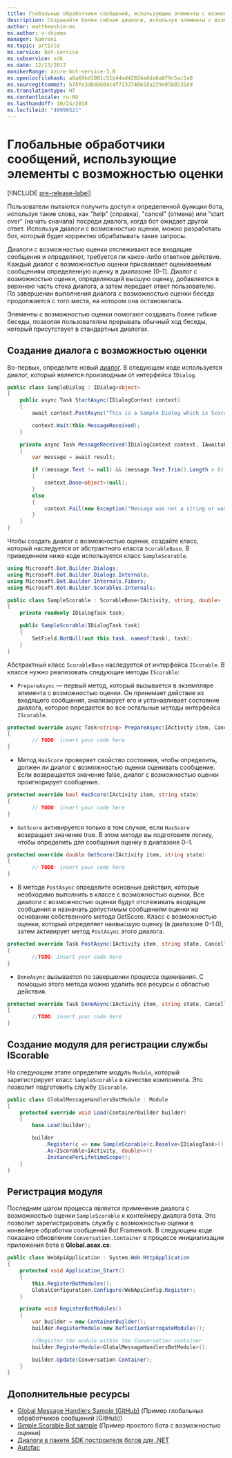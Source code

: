 ```yaml
---
title: Глобальные обработчики сообщений, использующие элементы с возможностью оценки
description: Создавайте более гибкие диалоги, используя элементы с возможностью оценки в пакете SDK Bot Builder для .NET.
author: matthewshim-ms
ms.author: v-shimma
manager: kamrani
ms.topic: article
ms.service: bot-service
ms.subservice: sdk
ms.date: 12/13/2017
monikerRange: azure-bot-service-3.0
ms.openlocfilehash: a6a69bd1001c51b44ad42824a0da6a079c5ac5a0
ms.sourcegitcommit: b78fe3d8dd604c4f7233740658a229e85b8535dd
ms.translationtype: HT
ms.contentlocale: ru-RU
ms.lasthandoff: 10/24/2018
ms.locfileid: "49999521"
---
```

# <a name="global-message-handlers-using-scorables"></a>Глобальные обработчики сообщений, использующие элементы с возможностью оценки

[!INCLUDE [pre-release-label](../includes/pre-release-label-v3.md)]

Пользователи пытаются получить доступ к определенной функции бота, используя такие слова, как "help" (справка), "cancel" (отмена) или "start over" (начать сначала) посреди диалога, когда бот ожидает другой ответ. Используя диалоги с возможностью оценки, можно разработать бот, который будет корректно обрабатывать такие запросы.

Диалоги с возможностью оценки отслеживают все входящие сообщения и определяют, требуется ли какое-либо ответное действие. Каждый диалог с возможностью оценки присваивает оцениваемым сообщениям определенную оценку в диапазоне [0–1]. Диалог с возможностью оценки, определяющий высшую оценку, добавляется в верхнюю часть стека диалога, а затем передает ответ пользователю. По завершении выполнения диалога с возможностью оценки беседа продолжается с того места, на котором она остановилась.

Элементы с возможностью оценки помогают создавать более гибкие беседы, позволяя пользователям прерывать обычный ход беседы, который присутствует в стандартных диалогах.

## <a name="create-a-scorable-dialog"></a>Создание диалога с возможностью оценки

Во-первых, определите новый [диалог](bot-builder-dotnet-dialogs.md). В следующем коде используется диалог, который является производным от интерфейса `IDialog`.

```cs
public class SampleDialog : IDialog<object>
{
    public async Task StartAsync(IDialogContext context)
    {
        await context.PostAsync("This is a Sample Dialog which is Scorable. Reply with anything to return to the prior prior dialog.");

        context.Wait(this.MessageReceived);
    }

    private async Task MessageReceived(IDialogContext context, IAwaitable<IMessageActivity> result)
    {
        var message = await result;

        if ((message.Text != null) && (message.Text.Trim().Length > 0))
        {
            context.Done<object>(null);
        }
        else
        {
            context.Fail(new Exception("Message was not a string or was an empty string."));
        }
    }
}
```
Чтобы создать диалог с возможностью оценки, создайте класс, который наследуется от абстрактного класса `ScorableBase`. В приведенном ниже коде используется класс `SampleScorable`.

```cs
using Microsoft.Bot.Builder.Dialogs;
using Microsoft.Bot.Builder.Dialogs.Internals;
using Microsoft.Bot.Builder.Internals.Fibers;
using Microsoft.Bot.Builder.Scorables.Internals;

public class SampleScorable : ScorableBase<IActivity, string, double>
{
    private readonly IDialogTask task;

    public SampleScorable(IDialogTask task)
    {
        SetField.NotNull(out this.task, nameof(task), task);
    }
}
```
Абстрактный класс `ScorableBase` наследуется от интерфейса `IScorable`. В классе нужно реализовать следующие методы `IScorable`:

- `PrepareAsync` — первый метод, который вызывается в экземпляре элемента с возможностью оценки. Он принимает действие из входящего сообщения, анализирует его и устанавливает состояние диалога, которое передается во все остальные методы интерфейса `IScorable`.

```cs
protected override async Task<string> PrepareAsync(IActivity item, CancellationToken token)
{
        // TODO: insert your code here
}
```

- Метод `HasScore` проверяет свойство состояния, чтобы определить, должен ли диалог с возможностью оценки оценивать сообщение. Если возвращается значение false, диалог с возможностью оценки проигнорирует сообщение.

```cs
protected override bool HasScore(IActivity item, string state)
{
        // TODO: insert your code here
}
```

- `GetScore` активируется только в том случае, если `HasScore` возвращает значение true. В этом методе вы подготовите логику, чтобы определить для сообщения оценку в диапазоне 0–1.

```cs
protected override double GetScore(IActivity item, string state)
{
        // TODO: insert your code here
}
```
- В методе `PostAsync` определите основные действия, которые необходимо выполнить в классе с возможностью оценки. Все диалоги с возможностью оценки будут отслеживать входящие сообщения и назначать допустимым сообщениям оценки на основании собственного метода GetScore. Класс с возможностью оценки, который определяет наивысшую оценку (в диапазоне 0–1.0), затем активирует метод `PostAsync` этого диалога.

```cs
protected override Task PostAsync(IActivity item, string state, CancellationToken token)
{
        //TODO: insert your code here
}
```

- `DoneAsync` вызывается по завершении процесса оценивания. С помощью этого метода можно удалить все ресурсы с областью действия.

```cs
protected override Task DoneAsync(IActivity item, string state, CancellationToken token)
{
        //TODO: insert your code here
}
```

## <a name="create-a-module-to-register-the-iscorable-service"></a>Создание модуля для регистрации службы IScorable

На следующем этапе определите модуль `Module`, который зарегистрирует класс `SampleScorable` в качестве компонента. Это позволит подготовить службу `IScorable`.

```cs
public class GlobalMessageHandlersBotModule : Module
{
    protected override void Load(ContainerBuilder builder)
    {
        base.Load(builder);

        builder
            .Register(c => new SampleScorable(c.Resolve<IDialogTask>()))
            .As<IScorable<IActivity, double>>()
            .InstancePerLifetimeScope();
    }
}
```
## <a name="register-the-module"></a>Регистрация модуля  

Последним шагом процесса является применение диалога с возможностью оценки `SampleScorable` к контейнеру диалога бота. Это позволит зарегистрировать службу с возможностью оценки в конвейере обработки сообщений Bot Framework. В следующем коде показано обновление `Conversation.Container` в процессе инициализации приложения бота в **Global.asax.cs**:

```cs
public class WebApiApplication : System.Web.HttpApplication
{
    protected void Application_Start()
    {
        this.RegisterBotModules();
        GlobalConfiguration.Configure(WebApiConfig.Register);
    }

    private void RegisterBotModules()
    {
        var builder = new ContainerBuilder();
        builder.RegisterModule(new ReflectionSurrogateModule());

        //Register the module within the Conversation container
        builder.RegisterModule<GlobalMessageHandlersBotModule>();

        builder.Update(Conversation.Container);
    }
}
```

## <a name="additional-resources"></a>Дополнительные ресурсы
* [Global Message Handlers Sample (GitHub)](https://github.com/Microsoft/BotBuilder-Samples/tree/master/CSharp/core-GlobalMessageHandlers) (Пример глобальных обработчиков сообщений (GitHub))
* [Simple Scorable Bot sample](https://github.com/Microsoft/BotFramework-Samples/tree/master/blog-samples/CSharp/ScorableBotSample) (Пример простого бота с возможностью оценки)
* [Диалоги в пакете SDK построителя ботов для .NET](bot-builder-dotnet-dialogs.md)
* [Autofac](https://autofac.org/)
